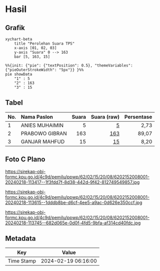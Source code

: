 # Hasil

## Grafik

```mermaid
xychart-beta
    title "Perolehan Suara TPS"
    x-axis [01, 02, 03]
    y-axis "Suara" 0 --> 163
    bar [5, 163, 15]
```

```mermaid
%%{init: {"pie": {"textPosition": 0.5}, "themeVariables": {"pieOuterStrokeWidth": "5px"}} }%%
pie showData
    "1" : 5
    "2" : 163
    "3" : 15
```

## Tabel

| No. | Nama Paslon    | Suara | Suara (raw) | Persentase |
|:--- |:-------------- | -----:| -----------:| ----------:|
| 1   | ANIES MUHAIMIN | 5     | [5][p-1]    | 2,73       |
| 2   | PRABOWO GIBRAN | 163   | [163][p-2]  | 89,07      |
| 3   | GANJAR MAHFUD  | 15    | [15][p-3]   | 8,20       |


[p-1]: https://github.com/gigit-pemilu/pemilu-2024-62-kalimantan-tengah/blob/main/pilpres/hitung-suara/sub/62-kalimantan-tengah/sub/02-kotawaringin-timur/sub/15-bukit-santuai/sub/2008-tumbang-payang/sub/001-tps/sub/paslon-1.txt
[p-2]: https://github.com/gigit-pemilu/pemilu-2024-62-kalimantan-tengah/blob/main/pilpres/hitung-suara/sub/62-kalimantan-tengah/sub/02-kotawaringin-timur/sub/15-bukit-santuai/sub/2008-tumbang-payang/sub/001-tps/sub/paslon-2.txt
[p-3]: https://github.com/gigit-pemilu/pemilu-2024-62-kalimantan-tengah/blob/main/pilpres/hitung-suara/sub/62-kalimantan-tengah/sub/02-kotawaringin-timur/sub/15-bukit-santuai/sub/2008-tumbang-payang/sub/001-tps/sub/paslon-3.txt

## Foto C Plano

https://sirekap-obj-formc.kpu.go.id/4c9d/pemilu/ppwp/62/02/15/20/08/6202152008001-20240218-113417--1f3fdd7f-8d38-442d-9f42-812749549857.jpg

https://sirekap-obj-formc.kpu.go.id/4c9d/pemilu/ppwp/62/02/15/20/08/6202152008001-20240218-113615--1dddb8be-d6cf-4ee5-a9ac-0d626e350ccf.jpg

https://sirekap-obj-formc.kpu.go.id/4c9d/pemilu/ppwp/62/02/15/20/08/6202152008001-20240218-113745--682d065e-0d0f-4fd5-9bfa-af314cd40fdc.jpg


## Metadata

| Key        | Value               |
| ---------- | ------------------- |
| Time Stamp | 2024-02-19 06:16:00 |



